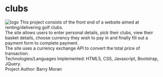# clubs
<img src="images/logo.jpeg" alt="logo">
This project consists of the front end of a website aimed at renting/delivering golf clubs.<br>The site allows users to 
enter personal details, pick their clubs, view their basket details, choose currency they wish to pay in and
finally fill out a payment form to complete payment.<br>
The site uses a currency exchange API to convert the total price of transaction.<br>
Technologies/Languages Implemented: HTML5, CSS, Javascript, Bootstrap, JQuery.<br>
Project Author: Barry Moran
